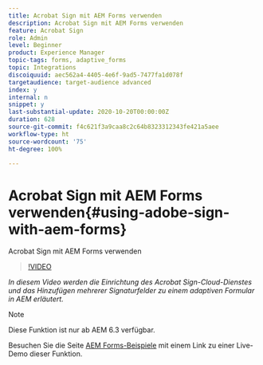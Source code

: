 ```yaml
---
title: Acrobat Sign mit AEM Forms verwenden
description: Acrobat Sign mit AEM Forms verwenden
feature: Acrobat Sign
role: Admin
level: Beginner
product: Experience Manager
topic-tags: forms, adaptive_forms
topic: Integrations
discoiquuid: aec562a4-4405-4e6f-9ad5-7477fa1d078f
targetaudience: target-audience advanced
index: y
internal: n
snippet: y
last-substantial-update: 2020-10-20T00:00:00Z
duration: 628
source-git-commit: f4c621f3a9caa8c2c64b8323312343fe421a5aee
workflow-type: ht
source-wordcount: '75'
ht-degree: 100%

---
```



# Acrobat Sign mit AEM Forms verwenden{#using-adobe-sign-with-aem-forms}

Acrobat Sign mit AEM Forms verwenden

>[!VIDEO](https://video.tv.adobe.com/v/18696?quality=12&learn=on)

*In diesem Video werden die Einrichtung des Acrobat Sign-Cloud-Dienstes und das Hinzufügen mehrerer Signaturfelder zu einem adaptiven Formular in AEM erläutert.*

>[!NOTE]
>
>Diese Funktion ist nur ab AEM 6.3 verfügbar.

Besuchen Sie die Seite [AEM Forms-Beispiele](https://forms.enablementadobe.com/content/samples/samples.html?query=0#formsandsign) mit einem Link zu einer Live-Demo dieser Funktion.
